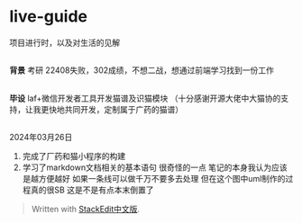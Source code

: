 # live-guide
项目进行时，以及对生活的见解
##
**背景**
考研
22408失败，302成绩，不想二战，想通过前端学习找到一份工作
##
**毕设**
laf+微信开发者工具开发猫谱及识猫模块
（十分感谢开源大佬中大猫协的支持，让我更快地共同开发，定制属于广药的猫谱）
##
2024年03月26日
 
 1. 完成了厂药和猫小程序的构建
 2. 学习了markdown文档相关的基本语句
很奇怪的一点
笔记的本身我认为应该是越方便越好
如果一条线可以做千万不要多去处理
但在这个图中uml制作的过程真的很SB
这是不是有点本末倒置了



> Written with [StackEdit中文版](https://stackedit.cn/).
